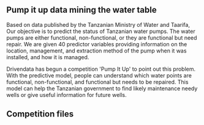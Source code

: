 <h2>
Pump it up data mining the water table
</h2>

Based on data published by the Tanzanian Ministry of Water and Taarifa, Our objective is to predict the status of Tanzanian water pumps. The water pumps are either functional, non-functional, or they are functional but need repair. We are given 40 predictor variables providing information on the location, management, and extraction method of the pump when it was installed, and how it is managed.

Drivendata has begun a competition 'Pump It Up' to point out this problem. With the predictive model, people can understand which water points are functional, non-functional, and functional but needs to be repaired. This model can help the Tanzanian government to find likely maintenance needy wells or give useful information for future wells.


<h2> Competition files </h2>

